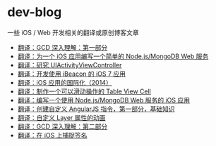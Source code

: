 dev-blog
========

一些 iOS / Web 开发相关的翻译或原创博客文章

- [翻译：GCD 深入理解：第一部分](https://github.com/nixzhu/dev-blog/blob/master/2014-04-19-grand-central-dispatch-in-depth-part-1.md)
- [翻译：为一个 iOS 应用编写一个简单的 Node.js/MongoDB Web 服务](https://github.com/nixzhu/dev-blog/blob/master/2014-04-21-write-a-simple-nodejs-mongodb-web-service-for-an-ios-app.md)
- [翻译：研究 UIActivityViewController](https://github.com/nixzhu/dev-blog/blob/master/2014-04-22-ui-activity-viewcontroller.md)
- [翻译：开发使用 iBeacon 的 iOS 7 应用](https://github.com/nixzhu/dev-blog/blob/master/2014-04-23-ios7-ibeacons-tutorial.md)
- [翻译：iOS 应用的国际化（2014）](https://github.com/nixzhu/dev-blog/blob/master/2014-04-24-internationalization-tutorial-for-ios-2014.md)
- [翻译：制作一个可以滑动操作的 Table View Cell](https://github.com/nixzhu/dev-blog/blob/master/2014-04-26-make-swipeable-table-view-cell-actions-without-going-nuts-scroll-views.md)
- [翻译：编写一个使用 Node.js/MongoDB Web 服务的 iOS 应用](https://github.com/nixzhu/dev-blog/blob/master/2014-04-29-write-ios-app-uses-node-jsmongodb-web-service.md)
- [翻译：创建自定义 AngularJS 指令，第一部分，基础知识](https://github.com/nixzhu/dev-blog/blob/master/2014-05-03-creating-custom-angularjs-directives-part-1-the-fundamentals.md)
- [翻译：自定义 Layer 属性的动画](https://github.com/nixzhu/dev-blog/blob/master/2014-05-10-animating-custom-layer-properties.md)
- [翻译：GCD 深入理解：第二部分](https://github.com/nixzhu/dev-blog/blob/master/2014-05-14-grand-central-dispatch-in-depth-part-2.md)
- [翻译：在 iOS 上捕捉签名](https://github.com/nixzhu/dev-blog/blob/master/2014-05-27-capture-a-signature-on-ios.md)
